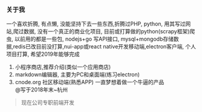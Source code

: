 ### 关于我
一个喜欢折腾, 有点懒, 没能坚持下去一些东西,折腾过PHP, python, 用其写过网站,爬过数据, 没有一个真正的商业化项目, 目前或打算做的python(scrapy框架)爬虫, 以前用的都是一些包, nodejs+go 写API接口, mysql+mongodb存储数据,redis已改目前没打算,nui-app或react native开发移动端,electron客户端, 个人项目打算, 希望2019年能够完成 
1. 小程序商店,推荐介绍(类似一个应用商店)
2. markdown编辑器, 主要为PC和桌面端(练习electron) 
3. cnode.org 社区移动端(熟悉APP)
一直梦想着做一个牛逼的产品 <br> @写于2018年末~杭州


> 现在公司专职前端开发